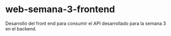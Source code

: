 # web-semana-3-frontend
Desarrollo del front end para consumir el API desarrollado para la semana 3 en el backend.
